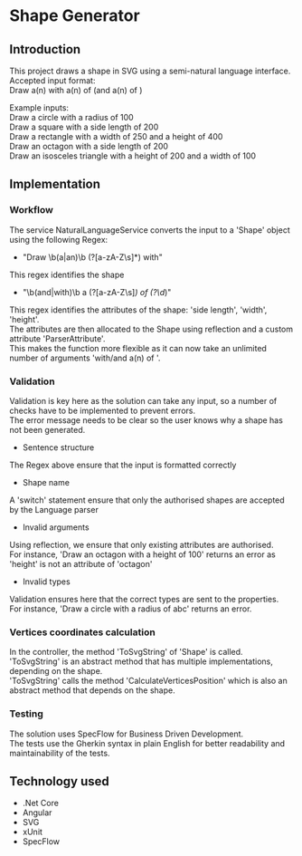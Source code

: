 # Shape Generator #

## Introduction ##

This project draws a shape in SVG using a semi-natural language interface.  
Accepted input format:  
Draw a(n) <shape> with a(n) <measurement> of <amount> (and a(n) <measurement> of <amount>)  

Example inputs:  
Draw a circle with a radius of 100  
Draw a square with a side length of 200  
Draw a rectangle with a width of 250 and a height of 400  
Draw an octagon with a side length of 200  
Draw an isosceles triangle with a height of 200 and a width of 100  

## Implementation ##

### Workflow ###

The service NaturalLanguageService converts the input to a 'Shape' object using the following Regex:

- "Draw \b(a|an)\b (?<shape>[a-zA-Z\s]*) with"

This regex identifies the shape

- "\b(and|with)\b a (?<key>[a-zA-Z\s]*) of (?<value>\d*)"

This regex identifies the attributes of the shape: 'side length', 'width', 'height'.  
The attributes are then allocated to the Shape using reflection and a custom attribute 'ParserAttribute'.  
This makes the function more flexible as it can now take an unlimited number of arguments 'with/and a(n) <measurement> of <amount>'.

### Validation ###

Validation is key here as the solution can take any input, so a number of checks have to be implemented to prevent errors.  
The error message needs to be clear so the user knows why a shape has not been generated.

- Sentence structure

The Regex above ensure that the input is formatted correctly

- Shape name

A 'switch' statement ensure that only the authorised shapes are accepted by the Language parser

- Invalid arguments

Using reflection, we ensure that only existing attributes are authorised.  
For instance, 'Draw an octagon with a height of 100' returns an error as 'height' is not an attribute of 'octagon'

- Invalid types

Validation ensures here that the correct types are sent to the properties.  
For instance, 'Draw a circle with a radius of abc' returns an error.

### Vertices coordinates calculation ###

In the controller, the method 'ToSvgString' of 'Shape' is called.  
'ToSvgString' is an abstract method that has multiple implementations, depending on the shape.  
'ToSvgString' calls the method 'CalculateVerticesPosition' which is also an abstract method that depends on the shape.

### Testing ###

The solution uses SpecFlow for Business Driven Development.  
The tests use the Gherkin syntax in plain English for better readability and maintainability of the tests.

## Technology used ##

- .Net Core
- Angular
- SVG
- xUnit
- SpecFlow